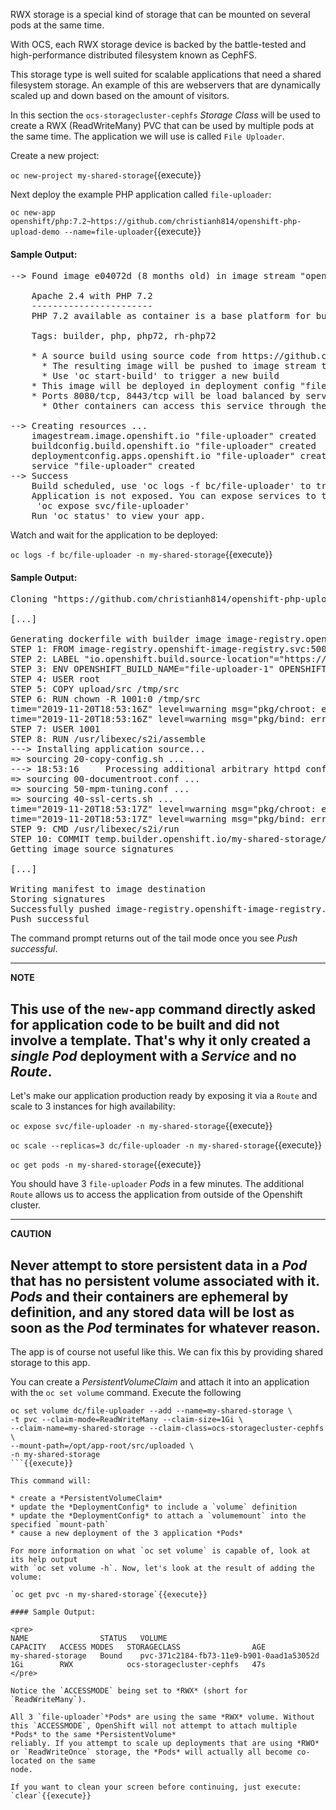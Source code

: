 RWX storage is a special kind of storage that can be mounted on several pods at the same time.

With OCS, each RWX storage device is backed by the battle-tested and high-performance distributed filesystem known as CephFS.

This storage type is well suited for scalable applications that need a shared filesystem storage. An example of this are webservers that are dynamically scaled up and down based on the amount of visitors.

In this section the `ocs-storagecluster-cephfs` *Storage Class* will be used to create a RWX (ReadWriteMany) PVC that can be used by multiple pods at the same time. The application we will use is called `File Uploader`.

Create a new project:

`oc new-project my-shared-storage`{{execute}}

Next deploy the example PHP application called `file-uploader`:

`oc new-app openshift/php:7.2~https://github.com/christianh814/openshift-php-upload-demo --name=file-uploader`{{execute}}

#### Sample Output:
<pre>
--> Found image e04072d (8 months old) in image stream "openshift/php" under tag "7.2" for "openshift/php:7.2"

    Apache 2.4 with PHP 7.2 
    ----------------------- 
    PHP 7.2 available as container is a base platform for building and running various PHP 7.2 applications and frameworks. PHP is an HTML-embedded scripting language. PHP attempts to make it easy for developers to write dynamically generated web pages. PHP also offers built-in database integration for several commercial and non-commercial database management systems, so writing a database-enabled webpage with PHP is fairly simple. The most common use of PHP coding is probably as a replacement for CGI scripts.

    Tags: builder, php, php72, rh-php72

    * A source build using source code from https://github.com/christianh814/openshift-php-upload-demo will be created
      * The resulting image will be pushed to image stream tag "file-uploader:latest"
      * Use 'oc start-build' to trigger a new build
    * This image will be deployed in deployment config "file-uploader"
    * Ports 8080/tcp, 8443/tcp will be load balanced by service "file-uploader"
      * Other containers can access this service through the hostname "file-uploader"

--> Creating resources ...
    imagestream.image.openshift.io "file-uploader" created
    buildconfig.build.openshift.io "file-uploader" created
    deploymentconfig.apps.openshift.io "file-uploader" created
    service "file-uploader" created
--> Success
    Build scheduled, use 'oc logs -f bc/file-uploader' to track its progress.
    Application is not exposed. You can expose services to the outside world by executing one or more of the commands below:
     'oc expose svc/file-uploader' 
    Run 'oc status' to view your app.
</pre>

Watch and wait for the application to be deployed:

`oc logs -f bc/file-uploader -n my-shared-storage`{{execute}}

#### Sample Output:

<pre>
Cloning "https://github.com/christianh814/openshift-php-upload-demo" ...

[...]

Generating dockerfile with builder image image-registry.openshift-image-registry.svc:5000/openshift/php@sha256:a06311381a15078be4d67cf844ba808e688dfe25305c6a696a19aee9b93c72d5
STEP 1: FROM image-registry.openshift-image-registry.svc:5000/openshift/php@sha256:a06311381a15078be4d67cf844ba808e688dfe25305c6a696a19aee9b93c72d5
STEP 2: LABEL "io.openshift.build.source-location"="https://github.com/christianh814/openshift-php-upload-demo" "io.openshift.build.image"="image-registry.openshift-image-registry.svc:5000/openshift/php@sha256:a06311381a15078be4d67cf844ba808e688dfe25305c6a696a19aee9b93c72d5" "io.openshift.build.commit.author"="Christian Hernandez <christian.hernandez@yahoo.com>" "io.openshift.build.commit.date"="Sun Oct 1 17:15:09 2017 -0700" "io.openshift.build.commit.id"="288eda3dff43b02f7f7b6b6b6f93396ffdf34cb2" "io.openshift.build.commit.ref"="master" "io.openshift.build.commit.message"="trying to modularize"
STEP 3: ENV OPENSHIFT_BUILD_NAME="file-uploader-1" OPENSHIFT_BUILD_NAMESPACE="my-shared-storage" OPENSHIFT_BUILD_SOURCE="https://github.com/christianh814/openshift-php-upload-demo" OPENSHIFT_BUILD_COMMIT="288eda3dff43b02f7f7b6b6b6f93396ffdf34cb2"
STEP 4: USER root
STEP 5: COPY upload/src /tmp/src
STEP 6: RUN chown -R 1001:0 /tmp/src
time="2019-11-20T18:53:16Z" level=warning msg="pkg/chroot: error unmounting \"/tmp/buildah873160532/mnt/rootfs\": error checking if \"/tmp/buildah873160532/mnt/rootfs/sys/fs/cgroup/memory\" is mounted: no such file or directory"
time="2019-11-20T18:53:16Z" level=warning msg="pkg/bind: error unmounting \"/tmp/buildah873160532/mnt/rootfs\": error checking if \"/tmp/buildah873160532/mnt/rootfs/sys/fs/cgroup/memory\" is mounted: no such file or directory"
STEP 7: USER 1001
STEP 8: RUN /usr/libexec/s2i/assemble
---> Installing application source...
=> sourcing 20-copy-config.sh ...
---> 18:53:16     Processing additional arbitrary httpd configuration provided by s2i ...
=> sourcing 00-documentroot.conf ...
=> sourcing 50-mpm-tuning.conf ...
=> sourcing 40-ssl-certs.sh ...
time="2019-11-20T18:53:17Z" level=warning msg="pkg/chroot: error unmounting \"/tmp/buildah357283409/mnt/rootfs\": error checking if \"/tmp/buildah357283409/mnt/rootfs/sys/fs/cgroup/memory\" is mounted: no such file or directory"
time="2019-11-20T18:53:17Z" level=warning msg="pkg/bind: error unmounting \"/tmp/buildah357283409/mnt/rootfs\": error checking if \"/tmp/buildah357283409/mnt/rootfs/sys/fs/cgroup/memory\" is mounted: no such file or directory"
STEP 9: CMD /usr/libexec/s2i/run
STEP 10: COMMIT temp.builder.openshift.io/my-shared-storage/file-uploader-1:562d8fb3
Getting image source signatures

[...]

Writing manifest to image destination
Storing signatures
Successfully pushed image-registry.openshift-image-registry.svc:5000/my-shared-storage/file-uploader@sha256:74029bb63e4b7cb33602eb037d45d3d27245ffbfc105fd2a4587037c6b063183
Push successful
</pre>

The command prompt returns out of the tail mode once you see _Push successful_.

---
**NOTE**

This use of the `new-app` command directly asked for application code to be
built and did not involve a template. That's why it only created a *single
Pod* deployment with a *Service* and no *Route*.
---

Let's make our application production ready by exposing it via a `Route` and scale to 3 instances for high availability:

`oc expose svc/file-uploader -n my-shared-storage`{{execute}}

`oc scale --replicas=3 dc/file-uploader -n my-shared-storage`{{execute}}

`oc get pods -n my-shared-storage`{{execute}}

You should have 3 `file-uploader` *Pods* in a few minutes. The additional `Route` allows us to access the application from outside of the Openshift cluster.

---
**CAUTION**

Never attempt to store persistent data in a *Pod* that has no persistent
volume associated with it. *Pods* and their containers are ephemeral by
definition, and any stored data will be lost as soon as the *Pod* terminates
for whatever reason.
---

The app is of course not useful like this. We can fix this by providing shared
storage to this app.

You can create a *PersistentVolumeClaim* and attach it into an application with
the `oc set volume` command. Execute the following

```
oc set volume dc/file-uploader --add --name=my-shared-storage \
-t pvc --claim-mode=ReadWriteMany --claim-size=1Gi \
--claim-name=my-shared-storage --claim-class=ocs-storagecluster-cephfs \
--mount-path=/opt/app-root/src/uploaded \
-n my-shared-storage
```{{execute}}

This command will:

* create a *PersistentVolumeClaim*
* update the *DeploymentConfig* to include a `volume` definition
* update the *DeploymentConfig* to attach a `volumemount` into the specified `mount-path`
* cause a new deployment of the 3 application *Pods*

For more information on what `oc set volume` is capable of, look at its help output
with `oc set volume -h`. Now, let's look at the result of adding the volume:

`oc get pvc -n my-shared-storage`{{execute}}

#### Sample Output:

<pre>
NAME                STATUS   VOLUME                                     CAPACITY   ACCESS MODES   STORAGECLASS                AGE
my-shared-storage   Bound    pvc-371c2184-fb73-11e9-b901-0aad1a53052d   1Gi        RWX            ocs-storagecluster-cephfs   47s
</pre>

Notice the `ACCESSMODE` being set to *RWX* (short for `ReadWriteMany`).

All 3 `file-uploader`*Pods* are using the same *RWX* volume. Without this `ACCESSMODE`, OpenShift will not attempt to attach multiple *Pods* to the same *PersistentVolume*
reliably. If you attempt to scale up deployments that are using *RWO* or `ReadWriteOnce` storage, the *Pods* will actually all become co-located on the same
node.

If you want to clean your screen before continuing, just execute:
`clear`{{execute}}
